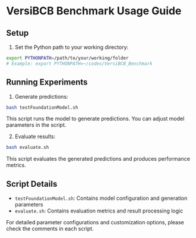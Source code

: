 # VersiBCB Benchmark Usage Guide

## Setup
1. Set the Python path to your working directory:
```bash
export PYTHONPATH=/path/to/your/working/folder
# Example: export PYTHONPATH=~/codes/VersiBCB_Benchmark
```

## Running Experiments
1. Generate predictions:
```bash
bash testFoundationModel.sh
```
This script runs the model to generate predictions. You can adjust model parameters in the script.

2. Evaluate results:
```bash
bash evaluate.sh
```
This script evaluates the generated predictions and produces performance metrics.

## Script Details
- `testFoundationModel.sh`: Contains model configuration and generation parameters
- `evaluate.sh`: Contains evaluation metrics and result processing logic

For detailed parameter configurations and customization options, please check the comments in each script.